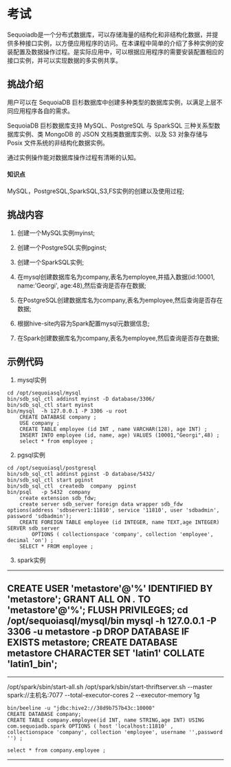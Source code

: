 # 考试
Sequoiadb是一个分布式数据库，可以存储海量的结构化和非结构化数据，并提供多种接口实例，以方便应用程序的访问。在本课程中简单的介绍了多种实例的安装配置及数据操作过程。是实际应用中，可以根据应用程序的需要安装配置相应的接口实例，并可以实现数据的多实例共享。

## 挑战介绍

用户可以在 SequoiaDB 巨杉数据库中创建多种类型的数据库实例，以满足上层不同应用程序各自的需求。

SequoiaDB 巨杉数据库支持 MySQL、PostgreSQL 与 SparkSQL 三种关系型数据库实例、类 MongoDB 的 JSON 文档类数据库实例、以及 S3 对象存储与 Posix 文件系统的非结构化数据实例。

通过实例操作能对数据库操作过程有清晰的认知。

#### 知识点

 MySQL，PostgreSQL,SparkSQL,S3,FS实例的创建以及使用过程;

## 挑战内容

1) 创建一个MySQL实例myinst;

2) 创建一个PostgreSQL实例pginst;

3) 创建一个SparkSQL实例;

4) 在mysql创建数据库名为company,表名为employee,并插入数据(id:10001, name:'Georgi', age:48),然后查询是否存在数据;

5) 在PostgreSQL创建数据库名为company,表名为employee,然后查询是否存在数据;

6) 根据hive-site内容为Spark配置mysql元数据信息;

7) 在Spark创建数据库名为company,表名为employee,然后查询是否存在数据;


## 示例代码

1) mysql实例
```
cd /opt/sequoiasql/mysql
bin/sdb_sql_ctl addinst myinst -D database/3306/
bin/sdb_sql_ctl start myinst
bin/mysql  -h 127.0.0.1 -P 3306 -u root 
    CREATE DATABASE company ;
    USE company ;
    CREATE TABLE employee (id INT , name VARCHAR(128), age INT) ;
	INSERT INTO employee (id, name, age) VALUES (10001,"Georgi",48) ;
	select * from employee ;
```
2) pgsql实例
```
cd /opt/sequoiasql/postgresql
bin/sdb_sql_ctl addinst pginst -D database/5432/
bin/sdb_sql_ctl start pginst
bin/sdb_sql_ctl  createdb  company  pginst
bin/psql   -p 5432  company
    create extension sdb_fdw;
    create server sdb_server foreign data wrapper sdb_fdw options(address 'sdbserver1:11810', service '11810', user 'sdbadmin', password 'sdbadmin');
    CREATE FOREIGN TABLE employee (id INTEGER, name TEXT,age INTEGER) SERVER sdb_server 
	    OPTIONS ( collectionspace 'company', collection 'employee', decimal 'on') ;
	SELECT * FROM employee ;
```
3) spark实例

------------------------------------------------------
CREATE USER 'metastore'@'%' IDENTIFIED BY 'metastore';
GRANT ALL ON *.* TO 'metastore'@'%';
FLUSH PRIVILEGES;
cd /opt/sequoiasql/mysql/bin
mysql -h 127.0.0.1 -P 3306 -u metastore -p
DROP DATABASE IF EXISTS metastore;
CREATE DATABASE metastore CHARACTER SET 'latin1' COLLATE 'latin1_bin';
---------------------------------------------------------------

--------------------------------------------------------------
/opt/spark/sbin/start-all.sh
/opt/spark/sbin/start-thriftserver.sh --master spark://主机名:7077  --total-executor-cores 2 --executor-memory 1g

    bin/beeline -u "jdbc:hive2://38d9b757b43c:10000"
    CREATE DATABASE company;
    CREATE TABLE company.employee(id INT, name STRING,age INT) USING com.sequoiadb.spark OPTIONS ( host 'localhost:11810' ,    collectionspace 'company', collection 'employee', username '',password '') ;
    
	select * from company.employee ;
---------------------------------------------------------------
